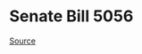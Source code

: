 # Senate Bill 5056

[Source](http://lawfilesext.leg.wa.gov/biennium/2023-24/Pdf/Bills/Senate%20Bills/5056.pdf)